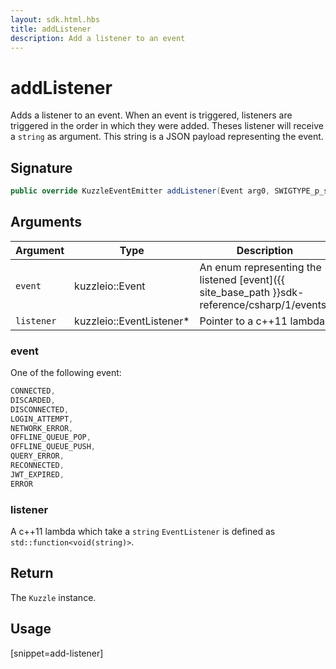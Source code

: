 ```yaml
---
layout: sdk.html.hbs
title: addListener
description: Add a listener to an event
---
```


# addListener

Adds a listener to an event.
When an event is triggered, listeners are triggered in the order in which they were added.
Theses listener will receive a `string` as argument. This string is a JSON payload representing the event.

## Signature

```csharp
public override KuzzleEventEmitter addListener(Event arg0, SWIGTYPE_p_std__functionT_void_fstd__string_constF_t listener);
```

## Arguments

| Argument   | Type                      | Description            |
| ---------- | ------------------------- | ------------------------|
| `event`    | kuzzleio::Event           | An enum representing the listened [event]({{ site_base_path }}sdk-reference/csharp/1/events) |
| `listener` | kuzzleio::EventListener\* | Pointer to a c++11 lambda   |

### event

One of the following event:

```csharp
CONNECTED,
DISCARDED,
DISCONNECTED,
LOGIN_ATTEMPT,
NETWORK_ERROR,
OFFLINE_QUEUE_POP,
OFFLINE_QUEUE_PUSH,
QUERY_ERROR,
RECONNECTED,
JWT_EXPIRED,
ERROR
```

### listener

A c++11 lambda which take a `string`
`EventListener` is defined as `std::function<void(string)>`.

## Return

The `Kuzzle` instance.

## Usage

[snippet=add-listener]

